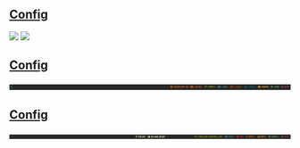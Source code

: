 ## [Config](https://github.com/fffranks/dotfiles/tree/master/.config/polybar)

<img src="https://github.com/fffranks/dotfiles/blob/master/screenshots/Polybar%20TOP.png">
<img src="https://github.com/fffranks/dotfiles/blob/master/screenshots/Polybar%20BOTTOM.png">

## [Config](https://github.com/carlosd-ss/dotfiles/tree/master/i3/i3blocks)

<img src="https://github.com/carlosd-ss/dotfiles/blob/master/.github/i3bar.png">

## [Config](https://github.com/carlosd-ss/dotfiles/tree/master/sway/waybar)

<img src="https://github.com/carlosd-ss/dotfiles/blob/master/.github/waybar.png">
